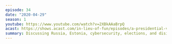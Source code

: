 ```yaml
---
episode: 34
date: "2020-04-29"
season: 1
youtube: https://www.youtube.com/watch?v=2XBkAAaBrpQ
acast: https://shows.acast.com/in-lieu-of-fun/episodes/a-presidential-visit-april-29-2020
summary: Discussing Russia, Estonia, cybersecurity, elections, and disinformation
---
```

